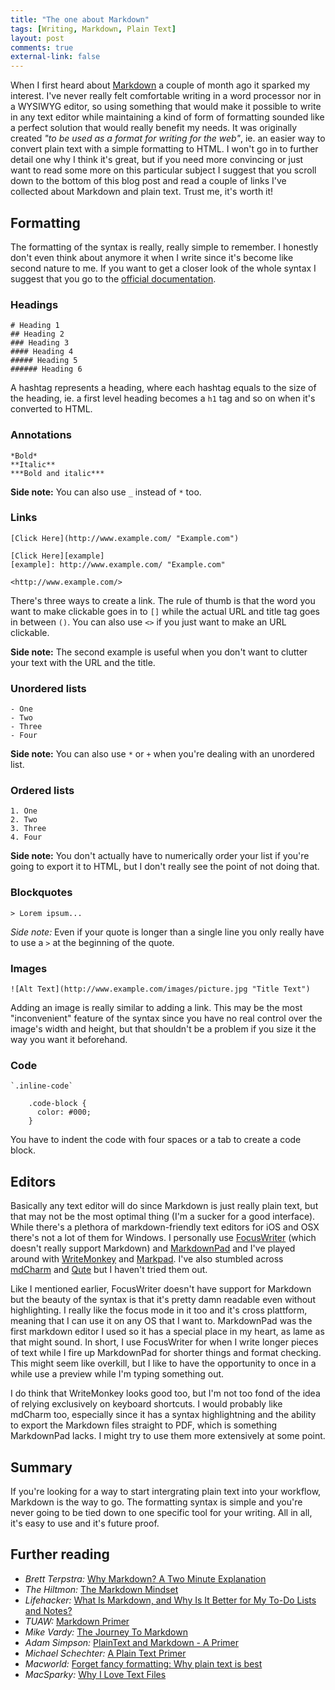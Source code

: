 ```yaml
---
title: "The one about Markdown"
tags: [Writing, Markdown, Plain Text]
layout: post
comments: true
external-link: false
---
```


When I first heard about [Markdown](http://daringfireball.net/projects/markdown/ "Markdown") a couple of month ago it sparked my interest. I've never really felt comfortable writing in a word processor nor in a WYSIWYG editor, so using something that would make it possible to write in any text editor while maintaining a kind of form of formatting sounded like a perfect solution that would really benefit my needs. It was originally created *"to be used as a format for writing for the web"*, ie. an easier way to convert plain text with a simple formatting to HTML. I won't go in to further detail one why I think it's great, but if you need more convincing or just want to read some more on this particular subject I suggest that you scroll down to the bottom of this blog post and read a couple of links I've collected about Markdown and plain text. Trust me, it's worth it!

## Formatting

The formatting of the syntax is really, really simple to remember. I honestly don't even think about anymore it when I write since it's become like second nature to me. If you want to get a closer look of the whole syntax I suggest that you go to the [official documentation](http://daringfireball.net/projects/markdown/syntax "Markdown Syntax").

### Headings

    # Heading 1
    ## Heading 2
    ### Heading 3
    #### Heading 4
    ##### Heading 5
    ###### Heading 6

A hashtag represents a heading, where each hashtag equals to the size of the heading, ie. a first level heading becomes a `h1` tag and so on when it's converted to HTML.

### Annotations

    *Bold* 
    **Italic**
    ***Bold and italic***

**Side note:** You can also use `_` instead of `*` too.

### Links

    [Click Here](http://www.example.com/ "Example.com") 

    [Click Here][example]
    [example]: http://www.example.com/ "Example.com"

    <http://www.example.com/>

There's three ways to create a link. The rule of thumb is that the word you want to make clickable goes in to `[]` while the actual URL and title tag goes in between `()`. You can also use `<>` if you just want to make an URL clickable.

**Side note:** The second example is useful when you don't want to clutter your text with the URL and the title.

### Unordered lists

    - One 
    - Two
    - Three
    - Four

**Side note:** You can also use `*` or `+` when you're dealing with an unordered list.

### Ordered lists

    1. One 
    2. Two
    3. Three
    4. Four

**Side note:** You don't actually have to numerically order your list if you're going to export it to HTML, but I don't really see the point of not doing that.

### Blockquotes

    > Lorem ipsum...

*Side note:* Even if your quote is longer than a single line you only really have to use a `>` at the beginning of the quote.

### Images

    ![Alt Text](http://www.example.com/images/picture.jpg "Title Text")

Adding an image is really similar to adding a link. This may be the most "inconvenient" feature of the syntax since you have no real control over the image's width and height, but that shouldn't be a problem if you size it the way you want it beforehand.

### Code

    `.inline-code` 

        .code-block {
          color: #000;
        }

You have to indent the code with four spaces or a tab to create a code block.

## Editors

Basically any text editor will do since Markdown is just really plain text, but that may not be the most optimal thing (I'm a sucker for a good interface). While there's a plethora of markdown-friendly text editors for iOS and OSX there's not a lot of them for Windows. I personally use [FocusWriter](http://gottcode.org/focuswriter/ "FocusWriter") (which doesn't really support Markdown) and [MarkdownPad](http://www.markdownpad.com/ "MarkdownPad") and  I've played around with [WriteMonkey](http://writemonkey.com/ "WriteMonkey") and [Markpad](http://code52.org/DownmarkerWPF/ "Markpad"). I've also stumbled across [mdCharm](http://www.mdcharm.com/ "mdCharm") and [Qute](http://www.inkcode.net/qute "Qute") but I haven't tried them out.

Like I mentioned earlier, FocusWriter doesn't have support for Markdown but the beauty of the syntax is that it's pretty damn readable even without highlighting. I really like the focus mode in it too and it's cross plattform, meaning that I can use it on any OS that I want to. MarkdownPad was the first markdown editor I used so it has a special place in my heart, as lame as  that might sound. In short, I use FocusWriter for when I write longer pieces of text while I fire up MarkdownPad for shorter things and format checking. This might seem like overkill, but I like to have the opportunity to once in a while use a preview while I'm typing something out. 

I do think that WriteMonkey looks good too, but I'm not too fond of the idea of relying exclusively on keyboard shortcuts. I would probably like mdCharm too, especially since it has a syntax highlightning and the ability to export the Markdown files straight to PDF, which is something MarkdownPad lacks. I might try to use them more extensively at some point.

## Summary

If you're looking for a way to start intergrating plain text into your workflow, Markdown is the way to go. The formatting syntax is simple and you're never going to be tied down to one specific tool for your writing. All in all, it's easy to use and it's future proof.

## Further reading

- *Brett Terpstra:* [Why Markdown? A Two Minute Explanation](http://brettterpstra.com/why-markdown-a-two-minute-explanation/ "Why Markdown? A Two Minute Explanation") 
- *The Hiltmon:* [The Markdown Mindset](http://www.hiltmon.com/blog/2012/02/20/the-markdown-mindset/ "The Markdown Mindset")
- *Lifehacker:* [What Is Markdown, and Why Is It Better for My To-Do Lists and Notes?](http://lifehacker.com/5943320/what-is-markdown-and-why-is-it-better-for-my-to+do-lists-and-notes?tag=ask-lifehacker "What Is Markdown, and Why Is It Better for My To-Do Lists and Notes?")
- *TUAW:* [Markdown Primer](http://www.tuaw.com/markdown-primer "Markdown Primer")
- *Mike Vardy:* [The Journey To Markdown](http://vardy.me/the-journey-to-markdown/ "The Journey To Markdown")
- *Adam Simpson:* [PlainText and Markdown - A Primer](http://www.adamsimpson.net/plaintext-and-markdown-a-primer "PlainText and Markdown - A Primer")
- *Michael Schechter:* [A Plain Text Primer](http://www.bettermess.com/a-plain-text-primer/ "A Plain Text Primer")
- *Macworld:* [Forget fancy formatting: Why plain text is best](http://www.macworld.com/article/1161549/forget_fancy_formatting_why_plain_text_is_best.html "Forget fancy formatting: Why plain text is best")
- *MacSparky:* [Why I Love Text Files](http://macsparky.com/2011/2/10/the-joy-of-text.html "Why I Love Text Files")
